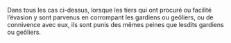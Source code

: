 Dans tous les cas ci-dessus, lorsque les tiers qui ont procuré ou facilité l’évasion y sont parvenus en corrompant les gardiens ou geôliers, ou de connivence avec eux, ils sont punis des mêmes peines que lesdits gardiens ou geôliers.